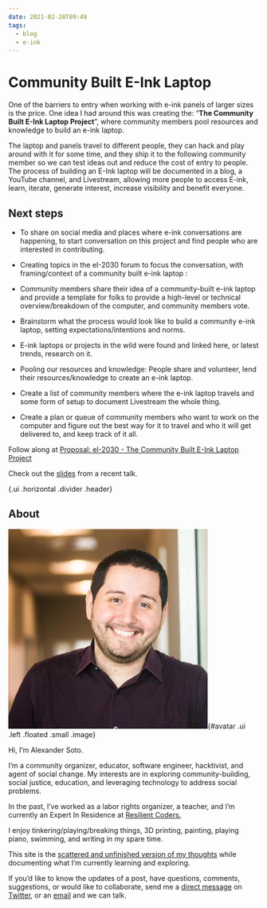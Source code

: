 ```yaml
---
date: 2021-02-28T09:49
tags:
  - blog
  - e-ink
---
```


# Community Built E-Ink Laptop

One of the barriers to entry when working with e-ink panels of larger sizes is the price. One idea I had around this was creating the: “**The Community Built E-Ink Laptop Project**”, where community members pool resources and knowledge to build an e-ink laptop.

The laptop and panels travel to different people, they can hack and play around with it for some time, and they ship it to the following community member so we can test ideas out and reduce the cost of entry to people. The process of building an E-Ink laptop will be documented in a blog, a YouTube channel, and Livestream, allowing more people to access E-ink, learn, iterate, generate interest, increase visibility and benefit everyone.

## Next steps

- To share on social media and places where e-ink conversations are happening, to start conversation on this project and find people who are interested in contributing.

- Creating topics in the eI-2030 forum to focus the conversation, with framing/context of a community built e-ink laptop :

- Community members share their idea of a community-built e-ink laptop and provide a template for folks to provide a high-level or technical overview/breakdown of the computer, and community members vote.

- Brainstorm what the process would look like to build a community e-ink laptop, setting expectations/intentions and norms.

- E-ink laptops or projects in the wild were found and linked here, or latest trends, research on it.

- Pooling our resources and knowledge: People share and volunteer, lend their resources/knowledge to create an e-ink laptop.

- Create a list of community members where the e-ink laptop travels and some form of setup to document Livestream the whole thing.

- Create a plan or queue of community members who want to work on the computer and figure out the best way for it to travel and who it will get delivered to, and keep track of it all.

Follow along at [Proposal: eI-2030 - The Community Built E-Ink Laptop Project](https://forum.ei2030.org/t/proposal-ei-2030-the-community-built-e-ink-laptop-project/118/1)

Check out the [slides](https://alexsoto.dev/slides) from a recent talk.

{.ui .horizontal .divider .header}

## About
![](static/profile.jpeg){#avatar .ui .left .floated .small .image}

Hi, I’m Alexander Soto.

I’m a community organizer, educator, software engineer, hacktivist, and agent of social change. My interests are in exploring community-building, social justice, education, and leveraging technology to address social problems.

In the past, I’ve worked as a labor rights organizer, a teacher, and I’m currently an Expert In Residence at [Resilient Coders.](https://www.resilientcoders.org/)

I enjoy tinkering/playing/breaking things, 3D printing, painting, playing piano, swimming, and writing in my spare time.

This site is the [scattered and unfinished version of my thoughts](https://alexsoto.dev/impulse.html) while documenting what I’m currently learning and exploring.

If you’d like to know the updates of a post, have questions, comments, suggestions, or would like to collaborate, send me a [direct message](https://twitter.com/messages/compose?recipient_id=4648173315) on [Twitter](https://twitter.com/alexsotodev), or an [email](mailto:contact@alexsoto.dev) and we can talk.

<div class="ui section divider"></div>

<section id="socialMediaLinks"></section>

<div class="ui section divider"></div>

<div id="commento"></div>
